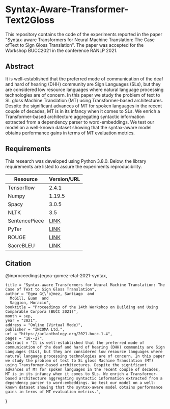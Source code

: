# Syntax-Aware-Transformer-Text2Gloss

This repository contains the code of the experiments reported in the paper "Syntax-aware Transformers for Neural Machine Translation: The Case ofText to Sign Gloss Translation".
The paper was accepted for the Workshop BUCC2021 in the conference RANLP 2021. 

## Abstract

It is well-established that the preferred mode of communication of the deaf and hard of hearing (DHH) community are Sign Languages (SLs), but they are considered low resource languages where natural language processing technologies are of concern. In this paper we study the problem of text to SL gloss Machine Translation (MT) using Transformer-based architectures. Despite the significant advances of MT for spoken languages in the recent couple of decades, MT is in its infancy when it comes to SLs.  We enrich a Transformer-based architecture aggregating syntactic information extracted from a dependency parser to word-embeddings. We test our model on a well-known dataset showing that the syntax-aware model obtains performance gains in terms of MT evaluation metrics. 

## Requirements
This research was developed using Python 3.8.0. Below, the library requirements are listed to assure the experiments reproducibility.

| Resource | Version/URL |
| ------------- | ------------- |
| Tensorflow | 2.4.1 |
| Numpy | 1.19.5 |
| Spacy | 3.0.5 |
| NLTK | 3.5 |
| SentencePiece | [LINK](https://github.com/google/sentencepiece) |
| PyTer | [LINK](https://github.com/BramVanroy/pyter) |
| ROUGE | [LINK](https://github.com/google/seq2seq/blob/master/seq2seq/metrics/rouge.py) |
| SacreBLEU | [LINK](https://github.com/mjpost/sacrebleu) |
 
## Citation

@inproceedings{egea-gomez-etal-2021-syntax,

    title = "Syntax-aware Transformers for Neural Machine Translation: The Case of Text to Sign Gloss Translation",
    author = "Egea G{\'o}mez, Santiago  and
      McGill, Euan  and
      Saggion, Horacio",
    booktitle = "Proceedings of the 14th Workshop on Building and Using Comparable Corpora (BUCC 2021)",
    month = sep,
    year = "2021",
    address = "Online (Virtual Mode)",
    publisher = "INCOMA Ltd.",
    url = "https://aclanthology.org/2021.bucc-1.4",
    pages = "18--27",
    abstract = "It is well-established that the preferred mode of communication of the deaf and hard of hearing (DHH) community are Sign Languages (SLs), but they are considered low resource languages where natural language processing technologies are of concern. In this paper we study the problem of text to SL gloss Machine Translation (MT) using Transformer-based architectures. Despite the significant advances of MT for spoken languages in the recent couple of decades, MT is in its infancy when it comes to SLs. We enrich a Transformer-based architecture aggregating syntactic information extracted from a dependency parser to word-embeddings. We test our model on a well-known dataset showing that the syntax-aware model obtains performance gains in terms of MT evaluation metrics.",
}

